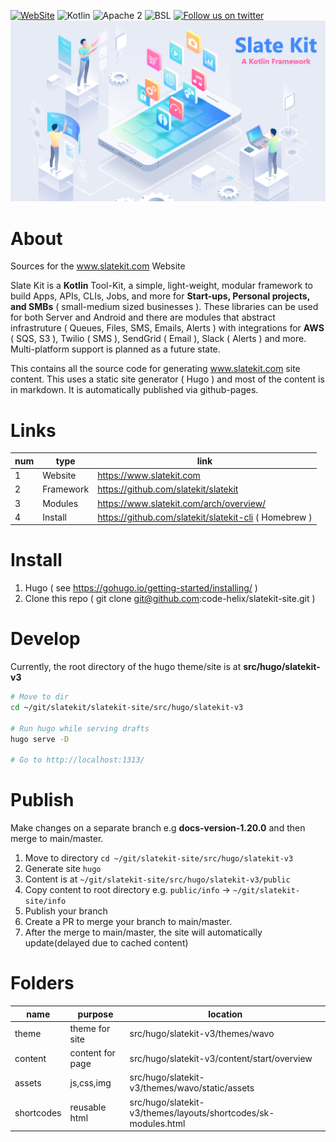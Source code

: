 
[![WebSite](https://img.shields.io/badge/site-slatekit-blue)](https://www.slatekit.com)
![Kotlin](https://img.shields.io/badge/kotlin-1.3-orange.svg)
![Apache 2](https://img.shields.io/badge/license-Apache2-brightgreen.svg?style=flat)
![BSL ](https://img.shields.io/badge/license-bsl__1.0-yellow.svg?style=flat)
[![Follow us on twitter](https://img.shields.io/badge/twitter-slatekit-blue.svg)](https://twitter.com/slatekit)
![image](assets/media/slatekit-banner.png)

# About
Sources for the www.slatekit.com Website

Slate Kit is a **Kotlin** Tool-Kit, a simple, light-weight, modular framework to build Apps, APIs, CLIs, Jobs, and more for **Start-ups, Personal projects, and SMBs** ( small-medium sized businesses ). These libraries can be used for both Server and Android and there are modules that abstract infrastruture ( Queues, Files, SMS, Emails, Alerts ) with integrations for **AWS** ( SQS, S3 ), Twilio ( SMS ), SendGrid ( Email ), Slack ( Alerts ) and more. Multi-platform support is planned as a future state.

This contains all the source code for generating www.slatekit.com site content. 
This uses a static site generator ( Hugo ) and most of the content is in markdown.
It is automatically published via github-pages. 

# Links
num | type | link 
----|-----|------
1 | Website   | https://www.slatekit.com
2 | Framework | https://github.com/slatekit/slatekit
3 | Modules   | https://www.slatekit.com/arch/overview/
4 | Install   | https://github.com/slatekit/slatekit-cli ( Homebrew )


# Install
1. Hugo ( see https://gohugo.io/getting-started/installing/ )
2. Clone this repo ( git clone git@github.com:code-helix/slatekit-site.git )

# Develop
Currently, the root directory of the hugo theme/site is at **src/hugo/slatekit-v3**

```bash
# Move to dir
cd ~/git/slatekit/slatekit-site/src/hugo/slatekit-v3

# Run hugo while serving drafts
hugo serve -D 

# Go to http://localhost:1313/
```

# Publish
Make changes on a separate branch e.g **docs-version-1.20.0** and then merge to main/master.

1. Move to directory `cd ~/git/slatekit-site/src/hugo/slatekit-v3`
2. Generate site `hugo`
3. Content is at `~/git/slatekit-site/src/hugo/slatekit-v3/public`
4. Copy content to root directory e.g. `public/info` -> `~/git/slatekit-site/info`
5. Publish your branch
6. Create a PR to merge your branch to main/master.
7. After the merge to main/master, the site will automatically update(delayed due to cached content)


# Folders

name | purpose | location 
--|---|---
theme   | theme for site   | src/hugo/slatekit-v3/themes/wavo
content | content for page | src/hugo/slatekit-v3/content/start/overview
assets  | js,css,img       | src/hugo/slatekit-v3/themes/wavo/static/assets
shortcodes   | reusable html | src/hugo/slatekit-v3/themes/layouts/shortcodes/sk-modules.html

